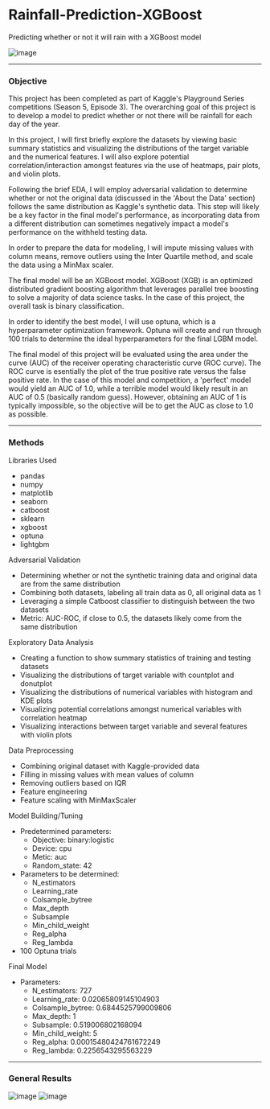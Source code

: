 # Rainfall-Prediction-XGBoost
Predicting whether or not it will rain with a XGBoost model

![image](https://github.com/user-attachments/assets/c1813981-1443-46d0-b3be-dad0fab2f404)

---

### Objective
This project has been completed as part of Kaggle's Playground Series competitions (Season 5, Episode 3). The overarching goal of this project is to develop a model to predict whether or not there will be rainfall for each day of the year.

In this project, I will first briefly explore the datasets by viewing basic summary statistics and visualizing the distributions of the target variable and the numerical features. I will also explore potential correlation/interaction amongst features via the use of heatmaps, pair plots, and violin plots.

Following the brief EDA, I will employ adversarial validation to determine whether or not the original data (discussed in the 'About the Data' section) follows the same distribution as Kaggle's synthetic data. This step will likely be a key factor in the final model's performance, as incorporating data from a different distribution can sometimes negatively impact a model's performance on the withheld testing data.

In order to prepare the data for modeling, I will impute missing values with column means, remove outliers using the Inter Quartile method, and scale the data using a MinMax scaler.

The final model will be an XGBoost model. XGBoost (XGB) is an optimized distributed gradient boosting algorithm that leverages parallel tree boosting to solve a majority of data science tasks. In the case of this project, the overall task is binary classification.

In order to identify the best model, I will use optuna, which is a hyperparameter optimization framework. Optuna will create and run through 100 trials to determine the ideal hyperparameters for the final LGBM model.

The final model of this project will be evaluated using the area under the curve (AUC) of the receiver operating characteristic curve (ROC curve). The ROC curve is esentially the plot of the true positive rate versus the false positive rate. In the case of this model and competition, a 'perfect' model would yield an AUC of 1.0, while a terrible model would likely result in an AUC of 0.5 (basically random guess). However, obtaining an AUC of 1 is typically impossible, so the objective will be to get the AUC as close to 1.0 as possible.

---

### Methods
Libraries Used
- pandas
- numpy
- matplotlib
- seaborn
- catboost
- sklearn
- xgboost
- optuna
- lightgbm

Adversarial Validation
- Determining whether or not the synthetic training data and original data are from the same distribution
- Combining both datasets, labeling all train data as 0, all original data as 1
- Leveraging a simple Catboost classifier to distinguish between the two datasets
- Metric: AUC-ROC, if close to 0.5, the datasets likely come from the same distribution

Exploratory Data Analysis
- Creating a function to show summary statistics of training and testing datasets
- Visualizing the distributions of target variable with countplot and donutplot
- Visualizing the distributions of numerical variables with histogram and KDE plots
- Visualizing potential correlations amongst numerical variables with correlation heatmap
- Visualizing interactions between target variable and several features with violin plots

Data Preprocessing
- Combining original dataset with Kaggle-provided data
- Filling in missing values with mean values of column
- Removing outliers based on IQR
- Feature engineering
- Feature scaling with MinMaxScaler

Model Building/Tuning
- Predetermined parameters:
    - Objective: binary:logistic
    - Device: cpu
    - Metic: auc
    - Random_state: 42
- Parameters to be determined:
    - N_estimators
    - Learning_rate
    - Colsample_bytree
    - Max_depth
    - Subsample
    - Min_child_weight
    - Reg_alpha
    - Reg_lambda
- 100 Optuna trials

Final Model
- Parameters:
    - N_estimators: 727
    - Learning_rate: 0.02065809145104903
    - Colsample_bytree: 0.6844525799009806
    - Max_depth: 1
    - Subsample: 0.519006802168094
    - Min_child_weight: 5
    - Reg_alpha: 0.00015480424761672249
    - Reg_lambda: 0.2256543295563229

---

### General Results
![image](https://github.com/user-attachments/assets/69b39af2-e76f-434a-9245-6305185b9e8b)
![image](https://github.com/user-attachments/assets/7e9db045-0ed3-4625-855e-b24a0eb403e1)


